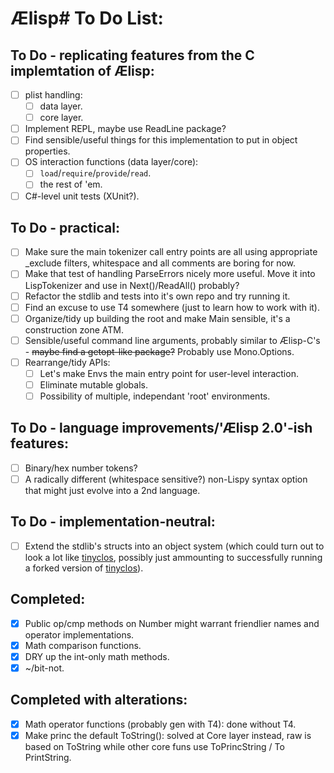 # Ælisp# To Do List:

## To Do - replicating features from the C implemtation of Ælisp:
- [ ] plist handling:
  - [ ] data layer.
  - [ ] core layer.
- [ ] Implement REPL, maybe use ReadLine package?
- [ ] Find sensible/useful things for this implementation to put in object properties.
- [ ] OS interaction functions (data layer/core):
  - [ ] `load`/`require`/`provide`/`read`.
  - [ ] the rest of 'em.
- [ ] C#-level unit tests (XUnit?).

## To Do - practical:
- [ ] Make sure the main tokenizer call entry points are all using appropriate _exclude filters, whitespace and all comments are boring for now.
- [ ] Make that test of handling ParseErrors nicely more useful. Move it into LispTokenizer and use in Next()/ReadAll() probably?
- [ ] Refactor the stdlib and tests into it's own repo and try running it.
- [ ] Find an excuse to use T4 somewhere (just to learn how to work with it).
- [ ] Organize/tidy up building the root and make Main sensible, it's a construction zone ATM.
- [ ] Sensible/useful command line arguments, probably similar to Ælisp-C's - ~~maybe find a getopt-like package?~~ Probably use Mono.Options.
- [ ] Rearrange/tidy APIs:
  - [ ] Let's make Envs the main entry point for user-level interaction.
  - [ ] Eliminate mutable globals.
  - [ ] Possibility of multiple, independant 'root' environments.

## To Do - language improvements/'Ælisp 2.0'-ish features:
- [ ] Binary/hex number tokens?
- [ ] A radically different (whitespace sensitive?) non-Lispy syntax option that might just evolve into a 2nd language.

## To Do - implementation-neutral:
- [ ] Extend the stdlib's structs into an object system (which could turn out to look a lot like [tinyclos](https://github.com/kstephens/tinyclos), possibly just ammounting to successfully running a forked version of [tinyclos](https://github.com/kstephens/tinyclos)).

## Completed:
- [x] Public op/cmp methods on Number might warrant friendlier names and operator implementations.
- [x] Math comparison functions.
- [x] DRY up the int-only math methods.
- [x] ~/bit-not.

## Completed with alterations:
- [x] Math operator functions (probably gen with T4): done without T4.
- [x] Make princ the default ToString(): solved at Core layer instead, raw is based on ToString while other core funs use ToPrincString / To PrintString.
